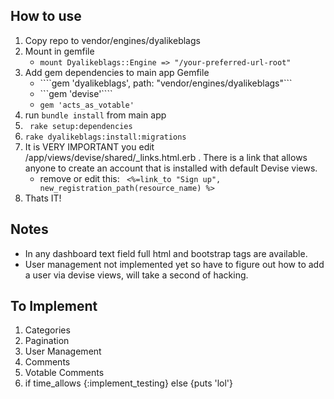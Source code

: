 ## How to use

1. Copy repo to vendor/engines/dyalikeblags
1. Mount in gemfile
	* ```mount Dyalikeblags::Engine => "/your-preferred-url-root"```
2. Add gem dependencies to main app Gemfile
	* ````gem 'dyalikeblags', path: "vendor/engines/dyalikeblags"```
	* ```gem 'devise'````
	* ```gem 'acts_as_votable'```
5. run ```bundle install``` from main app
6. ``` rake setup:dependencies```
7. ```rake dyalikeblags:install:migrations```
8. It is VERY IMPORTANT you edit /app/views/devise/shared/_links.html.erb . There is a link that allows anyone to create an account that is installed with default Devise views.
	* remove or edit this: ``` <%=link_to "Sign up", new_registration_path(resource_name) %>```
9. Thats IT!


## Notes
* In any dashboard text field full html and bootstrap tags are available.
* User management not implemented yet so have to figure out how to add a user via devise views, will take a second of hacking.



## To Implement
1. Categories
2. Pagination 
3. User Management  
4. Comments
5. Votable Comments
4. if time_allows {:implement_testing} else {puts 'lol'}





